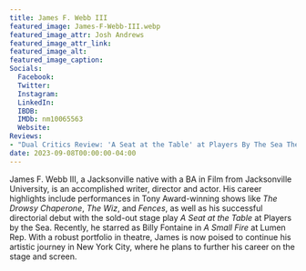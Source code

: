 ```yaml
---
title: James F. Webb III
featured_image: James-F-Webb-III.webp
featured_image_attr: Josh Andrews
featured_image_attr_link: 
featured_image_alt: 
featured_image_caption: 
Socials:
  Facebook: 
  Twitter: 
  Instagram: 
  LinkedIn: 
  IBDB: 
  IMDb: nm10065563
  Website: 
Reviews: 
- "Dual Critics Review: 'A Seat at the Table' at Players By The Sea Theatre | EU Jacksonville": https://folioweekly.com/2018/06/04/a-seat-at-the-table/
date: 2023-09-08T00:00:00-04:00
---
```

James F. Webb III, a Jacksonville native with a BA in Film from Jacksonville University, is an accomplished writer, director and actor. His career highlights include performances in Tony Award-winning shows like *The Drowsy Chaperone*, *The Wiz*, and *Fences*, as well as his successful directorial debut with the sold-out stage play *A Seat at the Table* at Players by the Sea. Recently, he starred as Billy Fontaine in *A Small Fire* at Lumen Rep. With a robust portfolio in theatre, James is now poised to continue his artistic journey in New York City, where he plans to further his career on the stage and screen.
